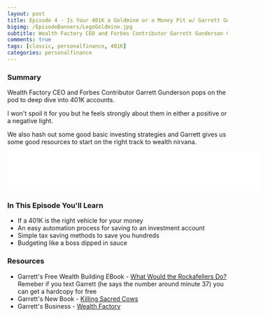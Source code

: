 ```yaml
---
layout: post
title: Episode 4 - Is Your 401K a Goldmine or a Money Pit w/ Garrett Gunderson
bigimg: /EpisodeBanners/LegoGoldmine.jpg
subtitle: Wealth Factory CEO and Forbes Contributor Garrett Gunderson Comes On To Deep Dive into the Relative Worth of a 401K
comments: true
tags: [classic, personalfinance, 401K]
categories: personalfinance
---
```

### Summary

Wealth Factory CEO and Forbes Contributor Garrett Gunderson pops on the pod to deep dive into 401K accounts. 

I won't spoil it for you but he feels strongly about them in either a positive or a negative light. 

We also hash out some good basic investing strategies and Garrett gives us some good resources to start on the right track to wealth nirvana.

<iframe style="border: none" src="//html5-player.libsyn.com/embed/episode/id/5270775/height/90/width/640/theme/custom/autonext/no/thumbnail/yes/autoplay/no/preload/no/no_addthis/no/direction/backward/render-playlist/no/custom-color/87A93A/" height="90" width="576" scrolling="no"  allowfullscreen webkitallowfullscreen mozallowfullscreen oallowfullscreen msallowfullscreen></iframe>


### In This Episode You'll Learn

* If a 401K is the right vehicle for your money
* An easy automation process for saving to an investment account
* Simple tax saving methods to save you hundreds
* Budgeting like a boss dipped in sauce

### Resources

* Garrett's Free Wealth Building EBook - [What Would the Rockafellers Do?](https://wealthfactory.com/rockefellers/book/) Remeber if you text Garrett (he says the number around minute 37) you can get a hardcopy for free
* Garrett's New Book - [Killing Sacred Cows](https://www.amazon.com/Killing-Sacred-Cows-Overcoming-Destroying-ebook/dp/B009P9LTI4/ref=la_B001JOS4UY_1_1?s=books&ie=UTF8&qid=1492389747&sr=1-1)
* Garrett's Business - [Wealth Factory](https://wealthfactory.com/)

<br><br>
